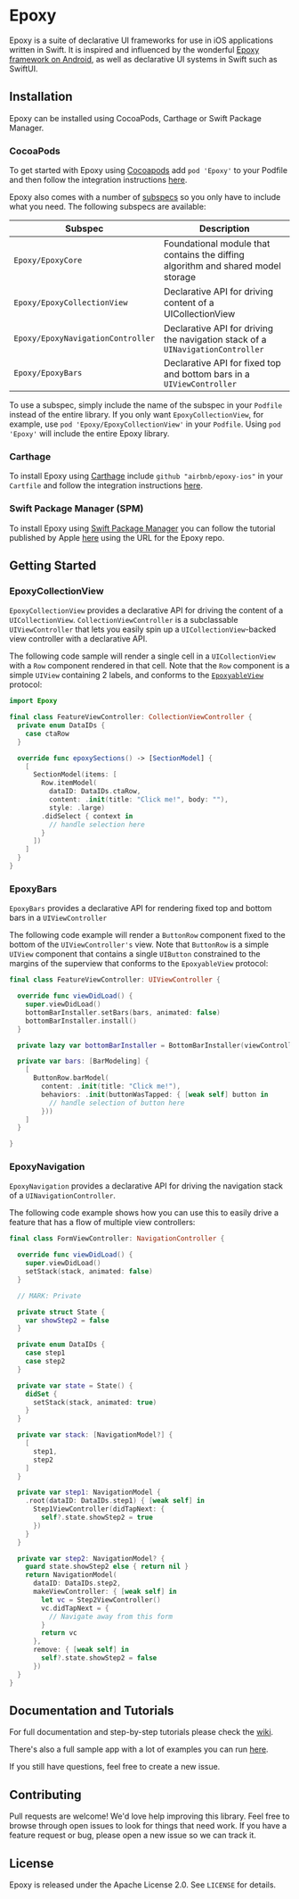 # Epoxy

Epoxy is a suite of declarative UI frameworks for use in iOS applications written in Swift. It is inspired and influenced by the wonderful [Epoxy framework on Android](https://github.com/airbnb/epoxy), as well as declarative UI systems in Swift such as SwiftUI.

## Installation

Epoxy can be installed using CocoaPods, Carthage or Swift Package Manager.

### CocoaPods

To get started with Epoxy using [Cocoapods](https://cocoapods.org) add `pod 'Epoxy'` to your Podfile and then follow the integration instructions [here](https://guides.cocoapods.org/using/using-cocoapods.html).

Epoxy also comes with a number of [subspecs](https://guides.cocoapods.org/syntax/podspec.html#subspec) so you only have to include what you need. The following subspecs are available:

| Subspec | Description |
| ------- | ----------- |
| `Epoxy/EpoxyCore` | Foundational module that contains the diffing algorithm and shared model storage |
| `Epoxy/EpoxyCollectionView` | Declarative API for driving content of a UICollectionView |
| `Epoxy/EpoxyNavigationController` | Declarative API for driving the navigation stack of a `UINavigationController` |
| `Epoxy/EpoxyBars` | Declarative API for fixed top and bottom bars in a `UIViewController` |

To use a subspec, simply include the name of the subspec in your `Podfile` instead of the entire library. If you only want `EpoxyCollectionView`, for example, use `pod 'Epoxy/EpoxyCollectionView'` in your `Podfile`. Using `pod 'Epoxy'` will include the entire Epoxy library.

### Carthage

To install Epoxy using [Carthage](https://github.com/Carthage/Carthage) include `github "airbnb/epoxy-ios"` in your `Cartfile` and follow the integration instructions [here](https://github.com/Carthage/Carthage#if-youre-building-for-ios-tvos-or-watchos).

### Swift Package Manager (SPM)

To install Epoxy using [Swift Package Manager](https://github.com/apple/swift-package-manager) you can follow the tutorial published by Apple [here](https://developer.apple.com/documentation/xcode/adding_package_dependencies_to_your_app) using the URL for the Epoxy repo.

## Getting Started

### EpoxyCollectionView

`EpoxyCollectionView` provides a declarative API for driving the content of a `UICollectionView`. `CollectionViewController` is a subclassable `UIViewController` that lets you easily spin up a `UICollectionView`-backed view controller with a declarative API.

The following code sample will render a single cell in a `UICollectionView` with a `Row` component rendered in that cell. Note that the `Row` component is a simple `UIView` containing 2 labels, and conforms to the [`EpoxyableView`](https://github.com/airbnb/epoxy-ios/blob/master/Sources/EpoxyCore/Views/EpoxyableView.swift) protocol:

```swift
import Epoxy

final class FeatureViewController: CollectionViewController {
  private enum DataIDs {
    case ctaRow
  }

  override func epoxySections() -> [SectionModel] {
    [
      SectionModel(items: [
        Row.itemModel(
          dataID: DataIDs.ctaRow,
          content: .init(title: "Click me!", body: ""),
          style: .large)
        .didSelect { context in 
          // handle selection here
        }
      ])
    ]
  }
}
```

### EpoxyBars

`EpoxyBars` provides a declarative API for rendering fixed top and bottom bars in a `UIViewController`

The following code example will render a `ButtonRow` component fixed to the bottom of the `UIViewController's` view. Note that `ButtonRow` is a simple `UIView` component that contains a single `UIButton` constrained to the margins of the superview that conforms to the `EpoxyableView` protocol:

```swift
final class FeatureViewController: UIViewController {

  override func viewDidLoad() {
    super.viewDidLoad()
    bottomBarInstaller.setBars(bars, animated: false)
    bottomBarInstaller.install()
  }

  private lazy var bottomBarInstaller = BottomBarInstaller(viewController: self)

  private var bars: [BarModeling] {
    [
      ButtonRow.barModel(
        content: .init(title: "Click me!"),
        behaviors: .init(buttonWasTapped: { [weak self] button in 
          // handle selection of button here
        }))
    ]
  }

}
```

### EpoxyNavigation

`EpoxyNavigation` provides a declarative API for driving the navigation stack of a `UINavigationController`. 

The following code example shows how you can use this to easily drive a feature that has a flow of multiple view controllers:

```swift
final class FormViewController: NavigationController {

  override func viewDidLoad() {
    super.viewDidLoad()
    setStack(stack, animated: false)
  }

  // MARK: Private

  private struct State {
    var showStep2 = false
  }

  private enum DataIDs {
    case step1
    case step2
  }

  private var state = State() {
    didSet {
      setStack(stack, animated: true)
    }
  }

  private var stack: [NavigationModel?] {
    [
      step1,
      step2
    ]
  }

  private var step1: NavigationModel {
    .root(dataID: DataIDs.step1) { [weak self] in
      Step1ViewController(didTapNext: {
        self?.state.showStep2 = true
      })
    }
  }

  private var step2: NavigationModel? {
    guard state.showStep2 else { return nil }
    return NavigationModel(
      dataID: DataIDs.step2,
      makeViewController: { [weak self] in
        let vc = Step2ViewController()
        vc.didTapNext = {
          // Navigate away from this form
        }
        return vc
      },
      remove: { [weak self] in
        self?.state.showStep2 = false
      })
  }
}
```

## Documentation and Tutorials

For full documentation and step-by-step tutorials please check the [wiki](https://github.com/airbnb/epoxy-ios/wiki).

There's also a full sample app with a lot of examples you can run [here](https://github.com/airbnb/epoxy-ios/tree/master/Example).

If you still have questions, feel free to create a new issue.

## Contributing

Pull requests are welcome! We'd love help improving this library. Feel free to browse through open issues to look for things that need work. If you have a feature request or bug, please open a new issue so we can track it.

## License

Epoxy is released under the Apache License 2.0. See `LICENSE` for details.
